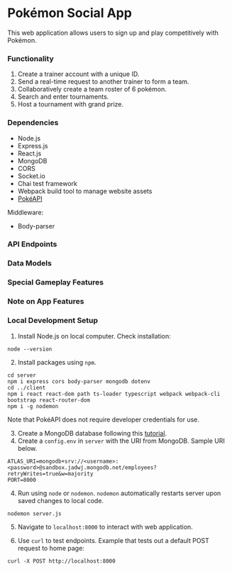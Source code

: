 # Pokémon Social App

This web application allows users to sign up and play competitively with Pokémon.

### Functionality

1. Create a trainer account with a unique ID. 
2. Send a real-time request to another trainer to form a team.
3. Collaboratively create a team roster of 6 pokémon.
3. Search and enter tournaments.
4. Host a tournament with grand prize.

### Dependencies

- Node.js
- Express.js
- React.js
- MongoDB
- CORS
- Socket.io
- Chai test framework
- Webpack build tool to manage website assets
- [PokéAPI](https://pokeapi.co/)

Middleware:
- Body-parser


### API Endpoints

### Data Models

### Special Gameplay Features

### Note on App Features

### Local Development Setup

1. Install Node.js on local computer. Check installation:

```
node --version
```

2. Install packages using `npm`.

```
cd server
npm i express cors body-parser mongodb dotenv
cd ../client
npm i react react-dom path ts-loader typescript webpack webpack-cli bootstrap react-router-dom
npm i -g nodemon
```

Note that PokéAPI does not require developer credentials for use.

3. Create a MongoDB database following this [tutorial](https://www.mongodb.com/docs/atlas/getting-started/).
3. Create a `config.env` in `server` with the URI from MongoDB. Sample URI below. 

```
ATLAS_URI=mongodb+srv://<username>:<password>@sandbox.jadwj.mongodb.net/employees?retryWrites=true&w=majority
PORT=8000
```

4. Run using `node` or `nodemon`. `nodemon` automatically restarts server upon saved changes to local code.

```
nodemon server.js
```

5. Navigate to `localhost:8000` to interact with web application.

6. Use `curl` to test endpoints. Example that tests out a default POST request to home page:

```
curl -X POST http://localhost:8000
```


